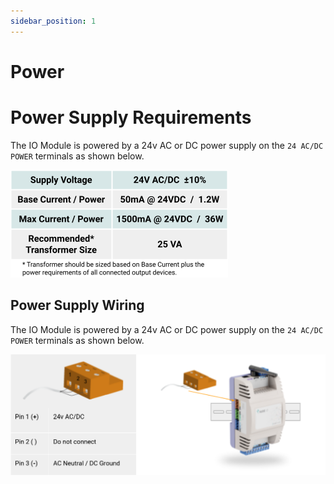 ```yaml
---
sidebar_position: 1
---
```



# Power


# Power Supply Requirements
The IO Module is powered by a 24v AC or DC power supply on the `24 AC/DC POWER` terminals as shown below.


![power.png](img/power.png)

## Power Supply Wiring
The IO Module is powered by a 24v AC or DC power supply on the `24 AC/DC POWER` terminals as shown below.

![wiring.png](img/wiring.png)